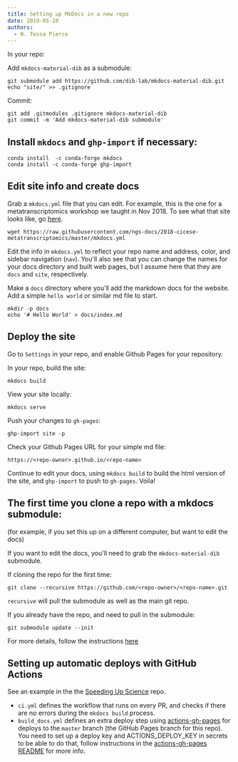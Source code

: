 ```yaml
---
title: Setting up MkDocs in a new repo
date: 2019-05-10
authors:
  - N. Tessa Pierce
---
```


In your repo: 

Add `mkdocs-material-dib` as a submodule:

```
git submodule add https://github.com/dib-lab/mkdocs-material-dib.git
echo "site/" >> .gitignore
```

Commit:

```
git add .gitmodules .gitignore mkdocs-material-dib
git commit -m 'Add mkdocs-material-dib submodule'
```

## Install `mkdocs` and `ghp-import` if necessary:

```
conda install  -c conda-forge mkdocs
conda install -c conda-forge ghp-import
```

## Edit site info and create docs

Grab a `mkdocs.yml` file that you can edit. For example, this is the one for a metatranscriptomics workshop
we taught in Nov 2018. To see what that site looks like, go [here](https://ngs-docs.github.io/2018-cicese-metatranscriptomics).

```
wget https://raw.githubusercontent.com/ngs-docs/2018-cicese-metatranscriptomics/master/mkdocs.yml
```

Edit the info in `mkdocs.yml` to reflect your repo name and address, color, and sidebar navigation (`nav`). You'll also see that you can change the names for your docs directory and built web pages, but I assume here that they are `docs` and `site`, respectively. 

Make a `docs` directory where you'll add the markdown docs for the website. Add a simple `hello world` or similar md file to start. 

```
mkdir -p docs
echo '# Hello World' > docs/index.md
```

## Deploy the site

Go to `Settings` in your repo, and enable Github Pages for your repository.

In your repo, build the site:
```
mkdocs build
```

View your site locally:
```
mkdocs serve
```

Push your changes to `gh-pages`:
```
ghp-import site -p
```

Check your Github Pages URL for your simple md file:
```
https://<repo-owner>.github.io/<repo-name>
```

Continue to edit your docs, using `mkdocs build` to build the html version of the site, and `ghp-import` to push to `gh-pages`. Voila! 


## The first time you clone a repo with a mkdocs submodule:

(for example, if you set this up on a different computer, but want to edit the docs)

If you want to edit the docs, you'll need to grab the `mkdocs-material-dib` submodule.

If cloning the repo for the first time:

```
git clone --recursive https://github.com/<repo-owner>/<repo-name>.git
```
`recursive` will pull the submodule as well as the main git repo.


If you already have the repo, and need to pull in the submodule:

```
git submodule update --init
```

For more details, follow the instructions [here](https://github.com/dib-lab/mkdocs-material-dib/tree/082e5399514cf2eb7c496eecb30a5570452966aa)

## Setting up automatic deploys with GitHub Actions

See an example in the the [Speeding Up Science](https://github.com/speeding-up-science-workshops/speeding-up-science-workshops.github.io/tree/source/.github/workflows) repo.
- `ci.yml` defines the workflow that runs on every PR, and checks if there are no errors during the `mkdocs build` process.
- `build_docs.yml` defines an extra deploy step using [actions-gh-pages](https://github.com/peaceiris/actions-gh-pages)
  for deploys to the `master` branch (the GitHub Pages branch for this repo). You need to set up a deploy key and ACTIONS_DEPLOY_KEY in secrets to be able to do
  that, follow instructions in the [actions-gh-pages README](https://github.com/peaceiris/actions-gh-pages/blob/master/README.md#getting-started) for more info.
